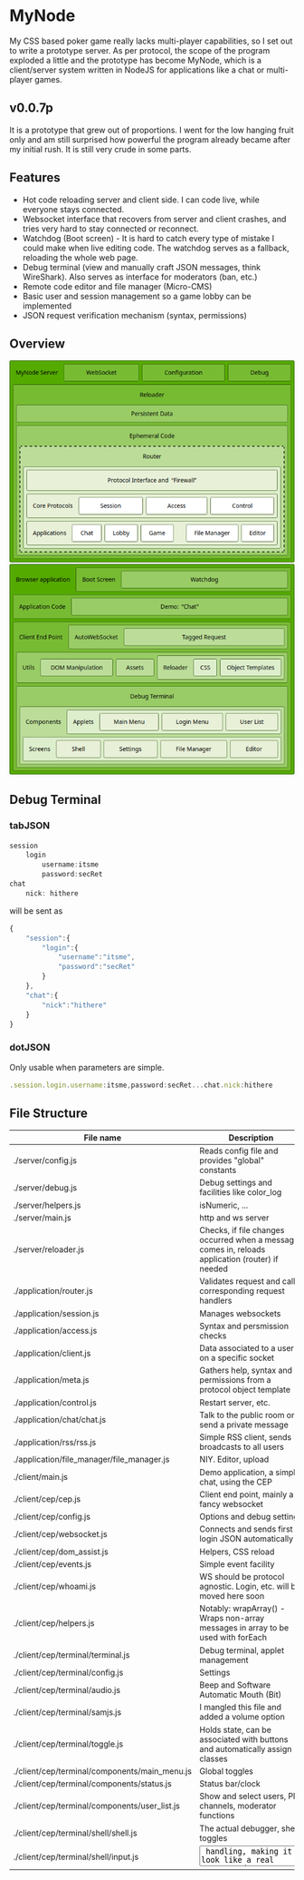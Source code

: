 # MyNode
My CSS based poker game really lacks multi-player capabilities, so I set out to write a prototype server.
As per protocol, the scope of the program exploded a little and the prototype has become MyNode, which is a client/server system written in NodeJS
for applications like a chat or multi-player games.

## v0.0.7p
It is a prototype that grew out of proportions. I went for the low hanging fruit only and am still surprised how
powerful the program already became after my initial rush. It is still very crude in some parts.

## Features
  * Hot code reloading server and client side. I can code live, while everyone stays connected.
  * Websocket interface that recovers from server and client crashes, and tries very hard to stay connected or reconnect.
  * Watchdog (Boot screen) - It is hard to catch every type of mistake I could make when live editing code. The watchdog serves as a fallback, reloading the whole web page.
  * Debug terminal (view and manually craft JSON messages, think WireShark).
    Also serves as interface for moderators (ban, etc.)
  * Remote code editor and file manager (Micro-CMS)
  * Basic user and session management so a game lobby can be implemented
  * JSON request verification mechanism (syntax, permissions)

## Overview
![server_block_diagram]
![client_block_diagram]

[client_block_diagram]: https://github.com/hwirth/MyNode/blob/main/client_block_diagram.png "Block diagram of the client's architecture"
[server_block_diagram]: https://github.com/hwirth/MyNode/blob/main/server_block_diagram.png "Block diagram of the server's architecture"

## Debug Terminal
### tabJSON
```javascript
session
	login
		username:itsme
		password:secRet
chat
	nick: hithere
```
will be sent as
```javascript
{
	"session":{
		"login":{
			"username":"itsme",
			"password":"secRet"
		}
	},
	"chat":{
		"nick":"hithere"
	}
}
```
### dotJSON
Only usable when parameters are simple.
```javascript
.session.login.username:itsme,password:secRet...chat.nick:hithere
```

## File Structure

| File name | Description |
| --------- | ----------- |
| ./server/config.js   | Reads config file and provides "global" constants |
| ./server/debug.js    | Debug settings and facilities like color_log |
| ./server/helpers.js  | isNumeric, ... |
| ./server/main.js     | http and ws server |
| ./server/reloader.js | Checks, if file changes occurred when a message comes in, reloads application (router) if needed |
| ./application/router.js    | Validates request and calls corresponding request handlers |
| ./application/session.js   | Manages websockets |
| ./application/access.js    | Syntax and persmission checks |
| ./application/client.js    | Data associated to a user on a specific socket |
| ./application/meta.js      | Gathers help, syntax and permissions from a protocol object template |
| ./application/control.js   | Restart server, etc. |
| ./application/chat/chat.js | Talk to the public room or send a private message |
| ./application/rss/rss.js   | Simple RSS client, sends broadcasts to all users |
| ./application/file_manager/file_manager.js | NIY. Editor, upload |
| ./client/main.js           | Demo application, a simple chat, using the CEP |
| ./client/cep/cep.js        | Client end point, mainly a fancy websocket |
| ./client/cep/config.js     | Options and debug settings |
| ./client/cep/websocket.js  | Connects and sends first login JSON automatically |
| ./client/cep/dom_assist.js | Helpers, CSS reload |
| ./client/cep/events.js     | Simple event facility |
| ./client/cep/whoami.js     | WS should be protocol agnostic. Login, etc. will be moved here soon |
| ./client/cep/helpers.js    | Notably: wrapArray() - Wraps non-array messages in array to be used with forEach |
| ./client/cep/terminal/terminal.js             | Debug terminal, applet management |
| ./client/cep/terminal/config.js               | Settings |
| ./client/cep/terminal/audio.js                | Beep and Software Automatic Mouth (Bit) |
| ./client/cep/terminal/samjs.js                | I mangled this file and added a volume option |
| ./client/cep/terminal/toggle.js               | Holds state, can be associated with buttons and automatically assign classes |
| ./client/cep/terminal/components/main_menu.js | Global toggles |
| ./client/cep/terminal/components/status.js    | Status bar/clock |
| ./client/cep/terminal/components/user_list.js | Show and select users, PM channels, moderator functions |
| ./client/cep/terminal/shell/shell.js          | The actual debugger, shell toggles |
| ./client/cep/terminal/shell/input.js          | <textarea> handling, making it look like a real prompt |
| ./client/cep/terminal/shell/output.js         | CEP or received JSON messages as printed to the screen |
| ./client/cep/terminal/shell/history.js        | Remembers commands |
| ./client/cep/terminal/shell/parsers.js        | Converters, mainly dotJSON/tabJSON |
| ./client/cep/terminal/shell/handle_message.js | Big switch for broadcast and response messages |
| ./client/cep/terminal/editor/editor.js        | Text editor |
| ./client/cep/terminal/file_manager/file_manager.js  | Manage files on the server |
